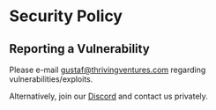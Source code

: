 # Security Policy

## Reporting a Vulnerability

Please e-mail gustaf@thrivingventures.com regarding vulnerabilities/exploits.

Alternatively, join our [Discord](https://discord.gg/uj6NRBS) and contact us privately.
